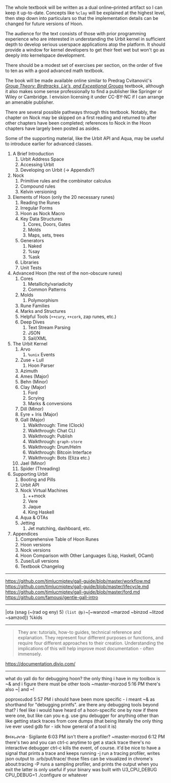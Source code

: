The whole textbook will be written as a dual online–printed artifact so I can keep it up-to-date.  Concepts like `%clay` will be explained at the highest level, then step down into particulars so that the implementation details can be changed for future versions of Hoon.

The audience for the text consists of those with prior programming experience who are interested in understanding the Urbit kernel in sufficient depth to develop serious userspace applications atop the platform.  It should provide a window for kernel developers to get their feet wet but won't go as deeply into kernelspace development.

There should be a modest set of exercises per section, on the order of five to ten as with a good advanced math textbook.

The book will be made available online similar to Predrag Cvitanović's [_Group Theory:  Birdtracks, Lie’s, and Exceptional Groups_](http://birdtracks.eu/) textbook, although it also makes some sense professionally to find a publisher like Springer or Wiley or Cambridge.  I envision licensing it under CC-BY-NC if I can arrange an amenable publisher.

There are several possible pathways through this textbook.  Notably, the chapter on Nock may be skipped on a first reading and returned to after other chapters have been completed; references to Nock in the Hoon chapters have largely been posted as asides.

Some of the supporting material, like the Urbit API and Aqua, may be useful to introduce earlier for advanced classes.

1. A Brief Introduction
    1. Urbit Address Space
    2. Accessing Urbit
    3. Developing on Urbit (→ Appendix?)
2. Nock
    1. Primitive rules and the combinator calculus
    2. Compound rules
    3. Kelvin versioning
3. Elements of Hoon (only the 20 necessary runes)
    1. Reading the Runes
    2. Irregular Forms
    3. Hoon as Nock Macro
    4. Key Data Structures
        1. Cores, Doors, Gates
        2. Molds
        3. Maps, sets, trees
    5. Generators
        1. Naked
        2. %say
        3. %ask
    6. Libraries
    7. Unit Tests
4. Advanced Hoon (the rest of the non-obscure runes)
    1. Cores
        1. Metallicity/variadicity
        2. Common Patterns
    2. Molds
        1. Polymorphism
    3. Rune Families
    4. Marks and Structures
    5. Helpful Tools (`++cury`, `++cork`, zap runes, etc.)
    6. Deep Dives
        1. Text Stream Parsing
        2. JSON
        3. Sail/XML
5. The Urbit Kernel
    1. Arvo
        1. `%unix` Events
    2. Zuse + Lull
        1. Hoon Parser
    3. Azimuth
    4. Ames (Major)
    5. Behn (Minor)
    6. Clay (Major)
        1. Ford
        2. Scrying
        3. Marks & conversions
    7. Dill (Minor)
    8. Eyre + Iris (Major)
    9. Gall (Major)
        1. Walkthrough:  Time (Clock)
        2. Walkthrough:  Chat CLI
        3. Walkthrough:  Publish
        4. Walkthrough:  `graph-store`
        5. Walkthrough:  Drum/Helm
        6. Walkthrough:  Bitcoin Interface
        7. Walkthrough:  Bots (Eliza etc.)
    10. Jael (Minor)
    11. Spider (Threading)
6. Supporting Urbit
    1. Booting and Pills
    2. Urbit API
    3. Nock Virtual Machines
        1. ++mock
        2. Vere
        3. Jaque
        4. King Haskell
    4. Aqua & OTAs
    5. Jetting
        1. Jet matching, dashboard, etc.
7. Appendices
    1. Comprehensive Table of Hoon Runes
    2. Hoon versions
    3. Nock versions
    4. Hoon Comparison with Other Languages (Lisp, Haskell, OCaml)
    5. Zuse/Lull versions
    6. Textbook Changelog

---

https://github.com/timlucmiptev/gall-guide/blob/master/workflow.md
https://github.com/timlucmiptev/gall-guide/blob/master/lifecycle.md
https://github.com/timlucmiptev/gall-guide/blob/master/ford.md
https://github.com/famousj/gentle-gall-intro

---

|ota (snag (~(rad og eny) 5) `(list @p)`~[~wanzod ~marzod ~binzod ~litzod ~samzod]) %kids

---

>They are: tutorials, how-to guides, technical reference and explanation. They represent four different purposes or functions, and require four different approaches to their creation. Understanding the implications of this will help improve most documentation - often immensely.

https://documentation.divio.com/

---

what do yall do for debugging hoon? the only thing i have in my toolbox is ~& and i figure there must be other tools
~master-morzod
5:16 PM
there's also ~| and ~!

poproxoɹdod
5:57 PM
i should have been more specific - i meant ~& as shorthand for "debugging printfs". are there any debugging tools beyond that? i feel like i would have heard of a hoon-specific one by now if there were one, but like can you e.g. use gnu debugger for anything other than like getting stack traces from core dumps (that being literally the only thing ive ever used gdb for - idk how general of a tool it is)

𐐝𐐮𐐾𐐮𐑊𐐰𐑌𐐻𐐨 · Sigilante
6:03 PM
isn't there a profiler?
~master-morzod
6:12 PM
there's two
and you can ctrl-c anytime to get a stack trace
there's no interactive debugger
ctrl-c kills the event, of course. it'd be nice to have a signal that prints a trace and keeps running
-j run a tracing profiler, writes json output to .urb/put/trace/
those files can be visualized in chrome's about:tracing
-P runs a sampling profiler, and prints the output when you exit
the latter is only useful if your binary was built with U3_CPU_DEBUG
CPU_DEBUG=1 ./configure or whatever
